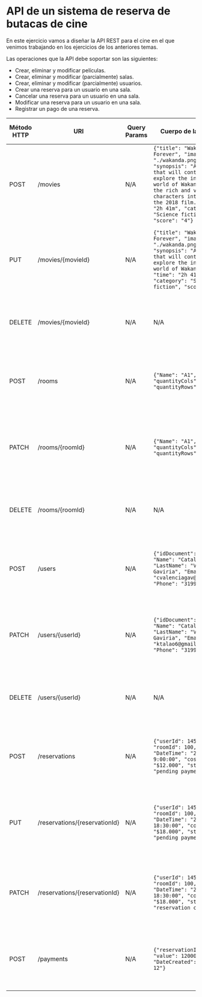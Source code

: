 # API de un sistema de reserva de butacas de cine

En este ejercicio vamos a diseñar la API REST para el cine en el que venimos trabajando en los ejercicios de los anteriores temas.

Las operaciones que la API debe soportar son las siguientes:
- Crear, eliminar y modificar películas.
- Crear, eliminar y modificar (parcialmente) salas.
- Crear, eliminar y modificar (parcialmente) usuarios.
- Crear una reserva para un usuario en una sala.
- Cancelar una reserva para un usuario en una sala.
- Modificar una reserva para un usuario en una sala.
- Registrar un pago de una reserva.

| Método HTTP                            | URI                   | Query Params  | Cuerpo de la Petición                                 | Cuerpo de la Respuesta                | Códigos de Respuesta                                |
|----------------------------------------|-----------------------|---------------|-----------------------------------------|---------------------------------------|---------------------------------------------------|
| POST                                   | /movies                 | N/A          | `{"title": "Wakanda Forever", "image": "./wakanda.png", "synopsis": "A sequel that will continue to explore the incomparable world of Wakanda and all the rich and varied characters introduced in the 2018 film.", "time": "2h 41m", "category": "Science fiction", "score": "4"}`                           | `{"movieId": 1, "title": "Wakanda Forever", "image": "./wakanda.png", "synopsis": "A sequel that will continue to explore the incomparable world of Wakanda and all the rich and varied characters introduced in the 2018 film.", "time": "2h 41m", "category": "Science fiction", "score": "4"}`             | 201 Created<br/>400 Bad Request<br/>500 Internal Server Error |
| PUT                                  | /movies/{movieId}                 | N/A          | `{"title": "Wakanda Forever", "image": "./wakanda.png", "synopsis": "A sequel that will continue to explore the incomparable world of Wakanda", "time": "2h 41m", "category": "Science fiction", "score": "5"}`                       | `{"movieId": 1, "title": "Wakanda Forever", "image": "./wakanda.png", "synopsis": "A sequel that will continue to explore the incomparable world of Wakanda", "time": "2h 41m", "category": "Science fiction", "score": "5"}`             | 200 OK<br/>400 Bad Request<br/>404 Not Found<br/>500 Internal Server Error |
| DELETE                                  | /movies/{movieId}                 | N/A          | N/A                       | `{"movieId": 1, "title": "Wakanda Forever", "message": "movie deleted successfully"}`             | 200 OK<br/>404 Not Found<br/>500 Internal Server Error |
| POST                                   | /rooms                 | N/A          | `{"Name": "A1", "quantityCols": 4, "quantityRows": 4}`                     | `{"roomId": 100, "Name": "A1", "quantityCols": 4, "quantityRows": 4}`             | 201 Created<br/>400 Bad Request<br/>500 Internal Server Error |
| PATCH                                  | /rooms/{roomId}        | N/A           | `{"Name": "A1", "quantityCols": 5, "quantityRows": 5}`     | `{"roomId": 100, "Name": "A1", "quantityCols": 5, "quantityRows": 5}`     | 200 OK<br/>400 Bad Request<br/>404 Not Found<br/>500 Internal Server Error |
| DELETE                                 | /rooms/{roomId}                 | N/A          | N/A                       | `{"roomId": 100, "Name": "A1", "message": "room deleted successfully"}`             | 200 OK<br/>404 Not Found<br/>500 Internal Server Error |
| POST                                   | /users                 | N/A          | `{"idDocument": "1037661", "Name": "Catalina", "LastName": "Valencia Gaviria", "Email": "cvalenciagav@gmail.com", "Phone": "31994540045"}`                     | `{"userId": 14566, "idDocument": "1037661", "Name": "Catalina", "LastName": "Valencia Gaviria", "Email": "cvalenciagav@gmail.com", "Phone": "31994540045"}`             | 201 Created<br/>400 Bad Request<br/>500 Internal Server Error |
| PATCH                                  | /users/{userId}        | N/A           | `{"idDocument": "1037661", "Name": "Catalina", "LastName": "Valencia Gaviria", "Email": "ktalao6@gmail.com", "Phone": "31999990045"}`     | `{"userId": 14566, "idDocument": "1037661", "Name": "Catalina", "LastName": "Valencia Gaviria", "Email": "ktalao6@gmail.com", "Phone": "31999990045"}`     | 200 OK<br/>400 Bad Request<br/>404 Not Found<br/>500 Internal Server Error |
| DELETE                                 | /users/{userId}                 | N/A          | N/A                       | `{"userId": 14566, "Name": "Catalina", "LastName": "Valencia Gaviria" "message": "user deleted successfully"}`             | 200 OK<br/>404 Not Found<br/>500 Internal Server Error |
| POST                                   | /reservations                 | N/A          | `{"userId": 14566, "roomId": 100, "DateTime": "2024-01-5 9:00:00", "cost": "$12.000", "status": "pending payment"}`               | `{"reservationId": 1000, "userId": 14566, "roomId": 100, "DateTime": "2024-01-5 9:00:00", "cost": "$12.000", "status": "pending payment"`             | 201 Created<br/>400 Bad Request<br/>500 Internal Server Error |
| PUT                                  | /reservations/{reservationId}                 | N/A          | `{"userId": 14566, "roomId": 100, "DateTime": "2024-01-7 18:30:00", "cost": "$18.000", "status": "pending payment"}`                       | `{"reservationId": 1000, "userId": 14566, "roomId": 100, "DateTime": "2024-01-7 18:30:00", "cost": "$18.000", "status": "pending payment"}`             | 200 OK<br/>400 Bad Request<br/>404 Not Found<br/>500 Internal Server Error |
| PATCH                                  | /reservations/{reservationId}        | N/A           | `{"userId": 14566, "roomId": 100, "DateTime": "2024-01-7 18:30:00", "cost": "$18.000", "status": "reservation cancelled"}`     | `{"reservationId": 1000, "userId": 14566, "roomId": 100, "DateTime": "2024-01-7 18:30:00", "cost": "$18.000", "status": "reservation cancelled"}`     | 200 OK<br/>400 Bad Request<br/>404 Not Found<br/>500 Internal Server Error |
| POST                                   | /payments                 | N/A          | `{"reservationId": 1000, "value": 12000, "DateCreated": "2024-01-12"}`     | `{"paymentId": 45656, "reservationId": 1000, "value": 12000, "DateCreated": "2024-01-12"}`             | 201 Created<br/>400 Bad Request<br/>500 Internal Server Error |